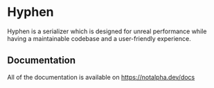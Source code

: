 # Hyphen
Hyphen is a serializer which is designed for unreal performance while having a maintainable codebase and a user-friendly experience. 

## Documentation 
All of the documentation is available on
https://notalpha.dev/docs
